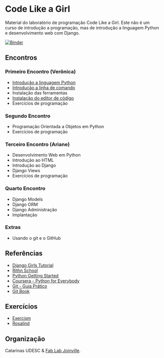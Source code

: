 # Code Like a Girl

Material do laboratório de programação Code Like a Girl. Este não é um curso de introdução a programação, mas de introdução a linguagem Python e desenvolvimento web com Django.

[![Binder](https://mybinder.org/badge.svg)](https://mybinder.org/v2/gh/python-joinville/codelikeagirl-course/master?filepath=notebooks%2Fpython-intro.ipynb)

## Encontros

### Primeiro Encontro (Verônica)

* [Introdução a linguagem Python](https://github.com/python-joinville/codelikeagirl-course/blob/master/notebooks/python-intro.ipynb)
* [Introdução a linha de comando](https://tutorial.djangogirls.org/pt/intro_to_command_line/)
* Instalação das ferramentas
* [Instalação do editor de código](https://tutorial.djangogirls.org/pt/code_editor/)
* Exercícios de programação

### Segundo Encontro

* Programação Orientada a Objetos em Python
* Exercícios de programação

### Terceiro Encontro (Ariane)

* Desenvolvimento Web em Python
* Introdução ao HTML
* Introdução ao Django
* Django Views
* Exercícios de programação

### Quarto Encontro

* Django Models
* Django ORM
* Django Administração 
* Implantação

### Extras

* Usando o git e o GitHub

## Referências

* [Django Girls Tutorial](https://tutorial.djangogirls.org/pt)
* [Rithn School](https://www.rithmschool.com/courses#python)
* [Python Getting Started](https://www.python.org/about/gettingstarted)
* [Coursera - Python for Everybody](https://www.coursera.org/learn/python)
* [Git - Guia Prático](http://rogerdudler.github.io/git-guide/index.pt_BR.html)
* [Git Book](https://git-scm.com/book/pt-br/v1/Primeiros-passos-No%C3%A7%C3%B5es-B%C3%A1sicas-de-Git)

## Exercícios

* [Exercism](http://exercism.io)
* [Rosalind](http://rosalind.info/problems/list-view/?location=python-village)

## Organização

Catarinas UDESC & [Fab Lab Joinville](http://www.fablabjoinville.com.br).
